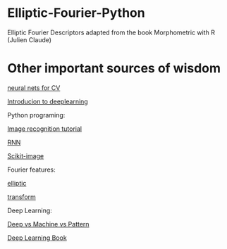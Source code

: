 # Elliptic-Fourier-Python
Elliptic Fourier Descriptors adapted from the book Morphometric with R (Julien Claude)

# Other important sources of wisdom

[neural nets for CV](https://www.youtube.com/watch?v=2O3vCltvicM)

[Introducion to deeplearning](https://www.youtube.com/watch?v=S75EdAcXHKk)

Python programing:

[Image recognition tutorial](https://pythonprogramming.net/image-recognition-python/)

[RNN](http://iamtrask.github.io/2015/11/15/anyone-can-code-lstm/)

[Scikit-image](http://scikit-image.org/)

Fourier features:

[elliptic](http://fourier.eng.hmc.edu/e161/lectures/fd/node1.html)

[transform](http://math.stackexchange.com/questions/1002/fourier-transform-for-dummies)

Deep Learning:

[Deep vs Machine vs Pattern](http://www.computervisionblog.com/2015/03/deep-learning-vs-machine-learning-vs.html)

[Deep Learning Book](http://www.computervisionblog.com/2015/03/deep-learning-vs-machine-learning-vs.html)


